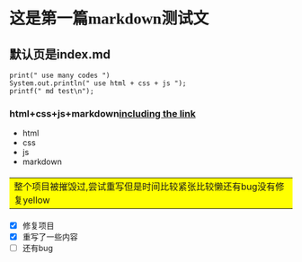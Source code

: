 # <font face="微软雅黑">这是第一篇markdown测试文</font>

## 默认页是index.md

```
print(" use many codes ")
System.out.println(" use html + css + js ");  
printf(" md test\n");
```

### <div class="text-blue">html+css+js+markdown<a href="#" class="text-inherit">including the link</a>
</div>

- html
- css
- js
- markdown

#### <table><tr><td bgcolor=yellow>整个项目被摧毁过,尝试重写但是时间比较紧张比较懒还有bug没有修复yellow</td></tr></table>

- [x] 修复项目
- [x] 重写了一些内容
- [ ] 还有bug